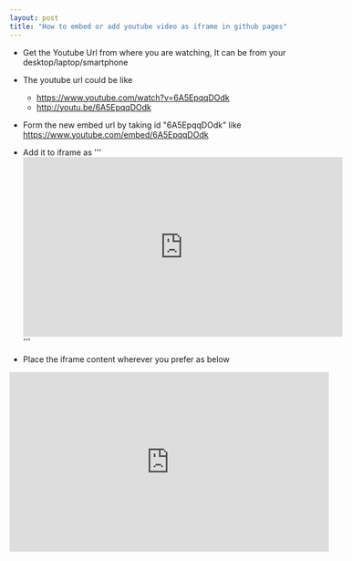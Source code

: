 ```yaml
---
layout: post
title: "How to embed or add youtube video as iframe in github pages"
---
```


- Get the Youtube Url from where you are watching, It can be from your desktop/laptop/smartphone

- The youtube url could be like 
    - https://www.youtube.com/watch?v=6A5EpqqDOdk
    - http://youtu.be/6A5EpqqDOdk
    
- Form the new embed url by taking id "6A5EpqqDOdk" like https://www.youtube.com/embed/6A5EpqqDOdk 

- Add it to iframe as '''<iframe width="560" height="315" src="https://www.youtube.com/embed/6A5EpqqDOdk" frameborder="0" allowfullscreen></iframe>'''

- Place the iframe content wherever you prefer as below

<iframe width="560" height="315" src="https://www.youtube.com/embed/6A5EpqqDOdk" frameborder="0" allowfullscreen></iframe>
